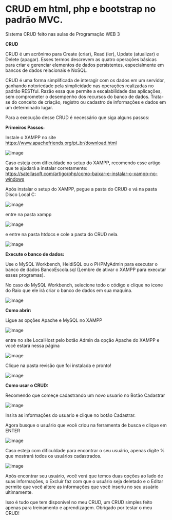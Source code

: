 # CRUD em html, php e bootstrap no padrão MVC.
Sistema CRUD feito nas aulas de Programação WEB 3

**CRUD**

CRUD é um acrônimo para Create (criar), Read (ler), Update (atualizar) e Delete (apagar). Esses termos descrevem as quatro operações básicas para criar e gerenciar elementos de dados persistentes, especialmente em bancos de dados relacionais e NoSQL.

CRUD é uma forma simplificada de interagir com os dados em um servidor, ganhando notoriedade pela simplicidade nas operações realizadas no padrão RESTful. Razão essa que permite a escalabilidade das aplicações, sem comprometer o desempenho dos recursos do banco de dados. Trata-se do conceito de criação, registro ou cadastro de informações e dados em um determinado lugar.

Para a execução desse CRUD é necessário que siga alguns passos:

**Primeiros Passos:**

Instale o XAMPP no site https://www.apachefriends.org/pt_br/download.html

![image](https://user-images.githubusercontent.com/128431270/228081007-bd01dcca-b9c8-4408-b487-1bed75274a6f.png)

Caso esteja com dificuldade no setup do XAMPP, recomendo esse artigo que te ajudará a instalar corretamente: https://satellasoft.com/artigo/php/como-baixar-e-instalar-o-xampp-no-windows

Após instalar o setup do XAMPP, pegue a pasta do CRUD e vá na pasta Disco Local C:

![image](https://user-images.githubusercontent.com/128431270/228081380-39c59b25-b3ea-4429-9a87-c8f914693763.png)

entre na pasta xampp

![image](https://user-images.githubusercontent.com/128431270/228081518-4b84cc51-f045-4125-9c64-aa7434a771e8.png)

e entre na pasta htdocs e cole a pasta do CRUD nela.

![image](https://user-images.githubusercontent.com/128431270/228081709-fe491de7-3770-4133-9166-c23441350cf7.png)

**Execute o banco de dados:**

Use o MySQL Workbench, HeidiSQL ou o PHPMyAdmin para executar o banco de dados BancoEscola.sql (Lembre de ativar o XAMPP para executar esses programas).

No caso do MySQL Workbench, selecione todo o código e clique no icone do Raio que ele irá criar o banco de dados em sua maquina.

![image](https://user-images.githubusercontent.com/128431270/228089842-651d553e-8df5-4d29-8adc-eacc4b39d631.png)


**Como abrir:**

Ligue as opções Apache e MySQL no XAMPP

![image](https://user-images.githubusercontent.com/128431270/228082074-9086b87e-51e9-4428-9b60-54d0366e2384.png)

entre no site LocalHost pelo botão Admin da opção Apache do XAMPP e você estará nessa página

![image](https://user-images.githubusercontent.com/128431270/228082531-dac49e56-656a-4ecc-b09b-82a12184d059.png)

Clique na pasta revisão que foi instalada e pronto!

![image](https://user-images.githubusercontent.com/128431270/228083426-d00681f4-1a0c-4de3-83ae-07d344feb2dd.png)

**Como usar o CRUD:**

Recomendo que começe cadastrando um novo usuario no Botão Cadastrar

![image](https://user-images.githubusercontent.com/128431270/228084046-cf6b1af2-9fac-49fd-b5b2-227f63bf320e.png)

Insira as informações do usuario e clique no botão Cadastrar.

Agora busque o usuário que você criou na ferramenta de busca e clique em ENTER

![image](https://user-images.githubusercontent.com/128431270/228084456-098978b4-3551-4435-a68b-14bf22384c39.png)

Caso esteja com dificuldade para encontrar o seu usuário, apenas digite % que mostrará todos os usuários cadastrados.

![image](https://user-images.githubusercontent.com/128431270/228084869-a7e1f04e-a290-4b8a-ab9a-5c5a68c6f75f.png)

Após encontrar seu usuário, você verá que temos duas opções ao lado de suas informações,
o Excluir faz com que o usuário seja deletado e o Editar permite que você altere as informações que você inseriu no seu usuário ultimamente.


Isso é tudo que tem disponivel no meu CRUD, um CRUD simples feito apenas para treinamento e aprendizagem.
Obrigado por testar o meu CRUD!
